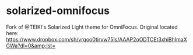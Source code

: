 # solarized-omnifocus
Fork of @TEIKI's Solarized Light theme for OmniFocus. Original located here: https://www.dropbox.com/sh/vrqoo0tirvw75ls/AAAP2oODTCEt3xhiBhImaXGWa?dl=0&amp;lst= 
